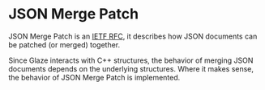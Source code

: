 # JSON Merge Patch

JSON Merge Patch is an [IETF RFC](https://datatracker.ietf.org/doc/html/rfc7386), it describes how JSON documents can be patched (or merged) together.

Since Glaze interacts with C++ structures, the behavior of merging JSON documents depends on the underlying structures. Where it makes sense, the behavior of JSON Merge Patch is implemented.

